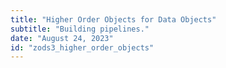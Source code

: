 ```yaml
---
title: "Higher Order Objects for Data Objects"
subtitle: "Building pipelines."
date: "August 24, 2023"
id: "zods3_higher_order_objects"
---
```



